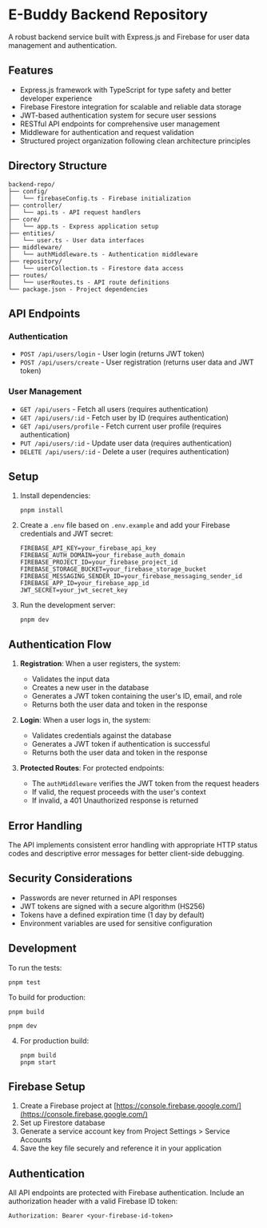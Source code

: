 # E-Buddy Backend Repository

A robust backend service built with Express.js and Firebase for user data management and authentication.

## Features

- Express.js framework with TypeScript for type safety and better developer experience
- Firebase Firestore integration for scalable and reliable data storage
- JWT-based authentication system for secure user sessions
- RESTful API endpoints for comprehensive user management
- Middleware for authentication and request validation
- Structured project organization following clean architecture principles

## Directory Structure

```
backend-repo/
├── config/
│   └── firebaseConfig.ts - Firebase initialization
├── controller/
│   └── api.ts - API request handlers
├── core/
│   └── app.ts - Express application setup
├── entities/
│   └── user.ts - User data interfaces
├── middleware/
│   └── authMiddleware.ts - Authentication middleware
├── repository/
│   └── userCollection.ts - Firestore data access
├── routes/
│   └── userRoutes.ts - API route definitions
└── package.json - Project dependencies
```

## API Endpoints

### Authentication
- `POST /api/users/login` - User login (returns JWT token)
- `POST /api/users/create` - User registration (returns user data and JWT token)

### User Management
- `GET /api/users` - Fetch all users (requires authentication)
- `GET /api/users/:id` - Fetch user by ID (requires authentication)
- `GET /api/users/profile` - Fetch current user profile (requires authentication)
- `PUT /api/users/:id` - Update user data (requires authentication)
- `DELETE /api/users/:id` - Delete a user (requires authentication)

## Setup

1. Install dependencies:
   ```
   pnpm install
   ```

2. Create a `.env` file based on `.env.example` and add your Firebase credentials and JWT secret:
   ```
   FIREBASE_API_KEY=your_firebase_api_key
   FIREBASE_AUTH_DOMAIN=your_firebase_auth_domain
   FIREBASE_PROJECT_ID=your_firebase_project_id
   FIREBASE_STORAGE_BUCKET=your_firebase_storage_bucket
   FIREBASE_MESSAGING_SENDER_ID=your_firebase_messaging_sender_id
   FIREBASE_APP_ID=your_firebase_app_id
   JWT_SECRET=your_jwt_secret_key
   ```

3. Run the development server:
   ```
   pnpm dev
   ```

## Authentication Flow

1. **Registration**: When a user registers, the system:
   - Validates the input data
   - Creates a new user in the database
   - Generates a JWT token containing the user's ID, email, and role
   - Returns both the user data and token in the response

2. **Login**: When a user logs in, the system:
   - Validates credentials against the database
   - Generates a JWT token if authentication is successful
   - Returns both the user data and token in the response

3. **Protected Routes**: For protected endpoints:
   - The `authMiddleware` verifies the JWT token from the request headers
   - If valid, the request proceeds with the user's context
   - If invalid, a 401 Unauthorized response is returned

## Error Handling

The API implements consistent error handling with appropriate HTTP status codes and descriptive error messages for better client-side debugging.

## Security Considerations

- Passwords are never returned in API responses
- JWT tokens are signed with a secure algorithm (HS256)
- Tokens have a defined expiration time (1 day by default)
- Environment variables are used for sensitive configuration

## Development

To run the tests:
```
pnpm test
```

To build for production:
```
pnpm build
```
   ```
   pnpm dev
   ```

4. For production build:
   ```
   pnpm build
   pnpm start
   ```

## Firebase Setup

1. Create a Firebase project at [https://console.firebase.google.com/](https://console.firebase.google.com/)
2. Set up Firestore database
3. Generate a service account key from Project Settings > Service Accounts
4. Save the key file securely and reference it in your application

## Authentication

All API endpoints are protected with Firebase authentication. Include an authorization header with a valid Firebase ID token:

```
Authorization: Bearer <your-firebase-id-token>
```

